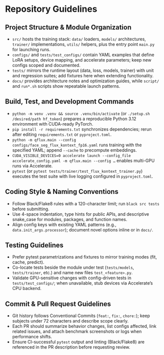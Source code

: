 # Repository Guidelines

## Project Structure & Module Organization
- `src/` hosts the training stack: `data/` loaders, `models/` architectures, `trainer/` implementations, `utils/` helpers, plus the entry point `main.py` for launching runs.
- `configs/` and `tests/test_configs/` contain YAML examples that define LoRA setups, device mapping, and accelerate parameters; keep new configs scoped and documented.
- `tests/` mirrors the runtime layout (data, loss, models, trainer) with unit and regression suites; add fixtures here when extending functionality.
- `docs/` provides architecture notes and optimization guides, while `script/` and `run*.sh` scripts show repeatable launch patterns.

## Build, Test, and Development Commands
- `python -m venv .venv && source .venv/bin/activate` (or `./setup.sh /desired/path hf_token`) prepares a reproducible Python 3.12 environment with CUDA-ready PyTorch.
- `pip install -r requirements.txt` synchronizes dependencies; rerun after editing `requirements.txt` or `pyproject.toml`.
- `python -m qflux.main --config configs/face_seg_flux_kontext_fp16.yaml` runs training with the specified YAML; append `--cache` to precompute embeddings.
- `CUDA_VISIBLE_DEVICES=0 accelerate launch --config_file accelerate_config.yaml -m qflux.main --config …` enables multi-GPU runs via Accelerate.
- `pytest` (or `pytest tests/trainer/test_flux_kontext_trainer.py`) executes the test suite with live logging configured in `pyproject.toml`.

## Coding Style & Naming Conventions
- Follow Black/Flake8 rules with a 120-character limit; run `black src tests` before submitting.
- Use 4-space indentation, type hints for public APIs, and descriptive snake_case for modules, packages, and function names.
- Align config keys with existing YAML patterns (e.g., `data.init_args.processor`); document novel options inline or in `docs/`.

## Testing Guidelines
- Prefer pytest parametrizations and fixtures to mirror training modes (fit, cache, predict).
- Co-locate tests beside the module under test (`tests/models`, `tests/trainer`, etc.) and name new files `test_<feature>.py`.
- Validate GPU-sensitive changes with config-driven tests in `tests/test_configs/`; when unavailable, stub devices via Accelerate’s CPU backend.

## Commit & Pull Request Guidelines
- Git history follows Conventional Commits (`feat:`, `fix:`, `chore:`); keep subjects under 72 characters and describe scope clearly.
- Each PR should summarize behavior changes, list configs affected, link related issues, and attach benchmark screenshots or logs when performance shifts.
- Ensure CI-successful `pytest` output and linting (Black/Flake8) are referenced in the PR description before requesting review.
